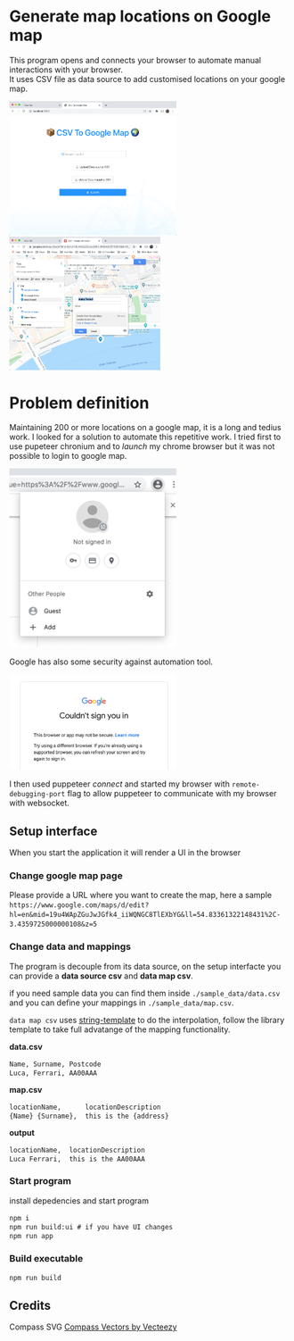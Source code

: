 # Generate map locations on Google map

This program opens and connects your browser to automate manual interactions with your browser. <br/>
It uses CSV file as data source to add customised locations on your google map.

<img width="300" src="./docs/screenshot-ui-setup.png" /> 
<img height="239" src="./docs/screenshot-google-map.png" />

# Problem definition
Maintaining 200 or more locations on a google map, it is a long and tedius work.
I looked for a solution to automate this repetitive work.
I tried first to use pupeteer chronium and to *launch* my chrome browser but it was not possible to login to google map.

<img width="300" src="./docs/screenshot-user.png" />

Google has also some security against automation tool. 

<img width="300" src="./docs/screenshot-google-sign-in.png" />

I then used puppeteer *connect* and started my browser with `remote-debugging-port` flag to allow puppeteer to communicate with my browser with websocket.

## Setup interface
When you start the application it will render a UI in the browser

### Change google map page
Please provide a URL where you want to create the map, here a sample
`https://www.google.com/maps/d/edit?hl=en&mid=19u4WApZGuJwJGfk4_iiWQNGC8TlEXbYG&ll=54.83361322148431%2C-3.4359725000000108&z=5`

### Change data and mappings
The program is decouple from its data source, 
on the setup interfacte you can provide a **data source csv** and **data map csv**.

if you need sample data you can find them inside `./sample_data/data.csv` and you can define your mappings in `./sample_data/map.csv`.

`data map csv` uses [string-template](https://www.npmjs.com/package/string-template) to do the interpolation, follow the library template to take full advatange of the mapping functionality.

**data.csv**
```csv
Name, Surname, Postcode
Luca, Ferrari, AA00AAA
```

**map.csv**
```csv
locationName,      locationDescription
{Name} {Surname},  this is the {address}
```

**output**
```csv
locationName,  locationDescription
Luca Ferrari,  this is the AA00AAA
```

### Start program
install depedencies and start program
```
npm i
npm run build:ui # if you have UI changes
npm run app
```

### Build executable
```
npm run build
```

## Credits
Compass SVG <a href="https://www.vecteezy.com/free-vector/compass">Compass Vectors by Vecteezy</a>
